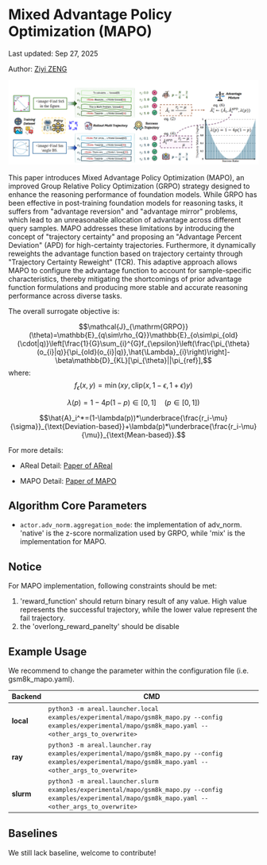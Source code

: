 # Mixed Advantage Policy Optimization (MAPO)

Last updated: Sep 27, 2025

Author: [Ziyi ZENG](https://github.com/ZiyiTsang)

![alt text](../figures/MAPO.jpg)

This paper introduces Mixed Advantage Policy Optimization (MAPO), an improved Group Relative Policy Optimization (GRPO) strategy designed to enhance the reasoning performance of foundation models. While GRPO has been effective in post-training foundation models for reasoning tasks, it suffers from "advantage reversion" and "advantage mirror" problems, which lead to an unreasonable allocation of advantage across different query samples. MAPO addresses these limitations by introducing the concept of "trajectory certainty" and proposing an "Advantage Percent Deviation" (APD) for high-certainty trajectories. Furthermore, it dynamically reweights the advantage function based on trajectory certainty through "Trajectory Certainty Reweight" (TCR). This adaptive approach allows MAPO to configure the advantage function to account for sample-specific characteristics, thereby mitigating the shortcomings of prior advantage function formulations and producing more stable and accurate reasoning performance across diverse tasks.

The overall surrogate objective is:


$$\mathcal{J}_{\mathrm{GRPO}}(\theta)=\mathbb{E}_{q\sim\rho_{Q}}\mathbb{E}_{o\sim\pi_{old}(\cdot|q)}\left[\frac{1}{G}\sum_{i}^{G}f_{\epsilon}\left(\frac{\pi_{\theta}(o_{i}|q)}{\pi_{old}(o_{i}|q)},\hat{\Lambda}_{i}\right)\right]-\beta\mathbb{D}_{KL}[\pi_{\theta}||\pi_{ref}],$$
where:
$$f_\epsilon(x,y)=\min(xy,\mathrm{clip}(x,1-\epsilon,1+\epsilon)y)$$

$$\lambda(p)=1-4p(1-p)\in[0,1]\quad(p\in[0,1])$$

$$\hat{A}_i^*=(1-\lambda(p))*\underbrace{\frac{r_i-\mu}{\sigma}}_{\text{Deviation-based}}+\lambda(p)*\underbrace{\frac{r_i-\mu}{\mu}}_{\text{Mean-based}}.$$


For more details:

- AReal Detail: [Paper of AReal](https://arxiv.org/abs/2505.24298)

- MAPO Detail: [Paper of MAPO](https://arxiv.org/abs/2509.18849v3)

## Algorithm Core Parameters

- `actor.adv_norm.aggregation_mode`: the implementation of adv_norm. 'native' is the z-score normalization used by GRPO, while 'mix' is the implementation for MAPO.

## Notice
For MAPO implementation, following constraints should be met:

1. 'reward_function' should return binary result of any value. High value represents the successful trajectory, while the lower value represent the fail trajectory.
2. the 'overlong_reward_panelty' should be disable


## Example Usage

We recommend to change the parameter within the configuration file
(i.e. gsm8k_mapo.yaml).

| Backend   | CMD                                                                                                                              |
| --------- | -------------------------------------------------------------------------------------------------------------------------------- |
| **local** | `python3 -m areal.launcher.local examples/experimental/mapo/gsm8k_mapo.py --config examples/experimental/mapo/gsm8k_mapo.yaml --<other_args_to_overwrite>` |
| **ray**   | `python3 -m areal.launcher.ray examples/experimental/mapo/gsm8k_mapo.py --config examples/experimental/mapo/gsm8k_mapo.yaml --<other_args_to_overwrite>`   |
| **slurm** | `python3 -m areal.launcher.slurm examples/experimental/mapo/gsm8k_mapo.py --config examples/experimental/mapo/gsm8k_mapo.yaml --<other_args_to_overwrite>` |

## Baselines

We still lack baseline, welcome to contribute!
